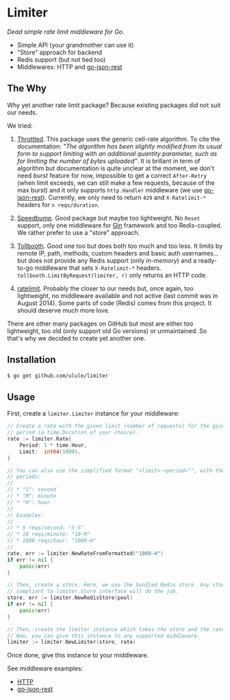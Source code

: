 # Limiter

*Dead simple rate limit middleware for Go.*

* Simple API (your grandmother can use it)
* "Store" approach for backend
* Redis support (but not tied too)
* Middlewares: HTTP and [go-json-rest][2]

## The Why

Why yet another rate limit package? Because existing packages did not suit our needs.

We tried:

1. [Throttled][1]. This package uses the generic cell-rate algorithm. To cite the
documentation: *"The algorithm has been slightly modified from its usual form to
support limiting with an additional quantity parameter, such as for limiting the
number of bytes uploaded"*. It is brillant in term of algorithm but
documentation is quite unclear at the moment, we don't need *burst* feature for
now, impossible to get a correct `After-Retry` (when limit exceeds, we can still
make a few requests, because of the max burst) and it only supports ``http.Handler``
middleware (we use [go-json-rest][2]). Currently, we only need to return `429`
and `X-Ratelimit-*` headers for `n reqs/duration`.

2. [Speedbump][3]. Good package but maybe too lightweight. No `Reset` support,
only one middleware for [Gin][4] framework and too Redis-coupled. We rather
prefer to use a "store" approach.

3. [Tollbooth][5]. Good one too but does both too much and too less. It limits by
remote IP, path, methods, custom headers and basic auth usernames... but does not
provide any Redis support (only *in-memory*) and a ready-to-go middleware that sets
`X-Ratelimit-*` headers. `tollbooth.LimitByRequest(limiter, r)` only returns an HTTP
code.

4. [ratelimit][6]. Probably the closer to our needs but, once again, too
lightweight, no middleware available and not active (last commit was in August
2014). Some parts of code (Redis) comes from this project. It should deserve much
more love.

There are other many packages on GitHub but most are either too lightweight, too
old (only support old Go versions) or unmaintained. So that's why we decided to
create yet another one.

## Installation

```bash
$ go get github.com/ulule/limiter
```

## Usage

First, create a `limiter.Limiter` instance for your middleware:

```go
// Create a rate with the given limit (number of requests) for the given
// period (a time.Duration of your choice).
rate := limiter.Rate{
    Period: 1 * time.Hour,
    Limit:  int64(1000),
}

// You can also use the simplified format "<limit>-<period>"", with the given
// periods:
//
// * "S": second
// * "M": minute
// * "H": hour
//
// Examples:
//
// * 5 reqs/second: "5-S"
// * 10 reqs/minute: "10-M"
// * 1000 reqs/hour: "1000-H"
//
rate, err := limiter.NewRateFromFormatted("1000-H")
if err != nil {
    panic(err)
}

// Then, create a store. Here, we use the bundled Redis store. Any store
// compliant to limiter.Store interface will do the job.
store, err := limiter.NewRedisStore(pool)
if err != nil {
    panic(err)
}

// Then, create the limiter instance which takes the store and the rate as arguments.
// Now, you can give this instance to any supported middleware.
limiter := limiter.NewLimiter(store, rate)
```

Once done, give this instance to your middleware.

See middleware examples:

* [HTTP](https://github.com/ulule/limiter/tree/master/examples/http)
* [go-json-rest](https://github.com/ulule/limiter/tree/master/examples/gjr)

[1]: https://github.com/throttled/throttled
[2]: https://github.com/ant0ine/go-json-rest
[3]: https://github.com/etcinit/speedbump
[4]: https://github.com/gin-gonic/gin
[5]: https://github.com/didip/tollbooth
[6]: https://github.com/r8k/ratelimit
